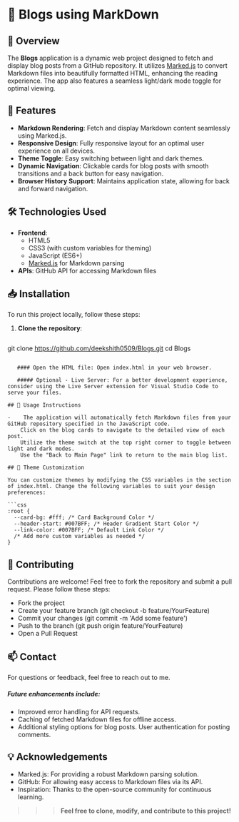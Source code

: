 
# 🚀 Blogs using MarkDown


## 📖 Overview

The **Blogs** application is a dynamic web project designed to fetch and display blog posts from a GitHub repository. It utilizes [Marked.js](https://github.com/markedjs/marked) to convert Markdown files into beautifully formatted HTML, enhancing the reading experience. The app also features a seamless light/dark mode toggle for optimal viewing.

## 🌟 Features

- **Markdown Rendering**: Fetch and display Markdown content seamlessly using Marked.js.
- **Responsive Design**: Fully responsive layout for an optimal user experience on all devices.
- **Theme Toggle**: Easy switching between light and dark themes.
- **Dynamic Navigation**: Clickable cards for blog posts with smooth transitions and a back button for easy navigation.
- **Browser History Support**: Maintains application state, allowing for back and forward navigation.

## 🛠️ Technologies Used

- **Frontend**: 
  - HTML5
  - CSS3 (with custom variables for theming)
  - JavaScript (ES6+)
  - [Marked.js](https://github.com/markedjs/marked) for Markdown parsing
- **APIs**: GitHub API for accessing Markdown files

## 📥 Installation

To run this project locally, follow these steps:

1. **Clone the repository**:
   ```
git clone https://github.com/deekshith0509/Blogs.git
   cd Blogs
```

   #### Open the HTML file: Open index.html in your web browser.

   ##### Optional - Live Server: For a better development experience, consider using the Live Server extension for Visual Studio Code to serve your files.

## 🔧 Usage Instructions

-    The application will automatically fetch Markdown files from your GitHub repository specified in the JavaScript code.
    Click on the blog cards to navigate to the detailed view of each post.
    Utilize the theme switch at the top right corner to toggle between light and dark modes.
    Use the "Back to Main Page" link to return to the main blog list.

## 🎨 Theme Customization

You can customize themes by modifying the CSS variables in the section of index.html. Change the following variables to suit your design preferences:

```css
:root {
  --card-bg: #fff; /* Card Background Color */
  --header-start: #007BFF; /* Header Gradient Start Color */
  --link-color: #007BFF; /* Default Link Color */
  /* Add more custom variables as needed */
}

```

## 🤝 Contributing

Contributions are welcome! Feel free to fork the repository and submit a pull request. Please follow these steps:

- Fork the project
- Create your feature branch (git checkout -b feature/YourFeature)
- Commit your changes (git commit -m 'Add some feature')
- Push to the branch (git push origin feature/YourFeature)
- Open a Pull Request

## 📫 Contact

For questions or feedback, feel free to reach out to me.


##### Future enhancements include:
-    Improved error handling for API requests.
  -  Caching of fetched Markdown files for offline access.
 -   Additional styling options for blog posts.
    User authentication for posting comments.

## 💡 Acknowledgements

 -   Marked.js: For providing a robust Markdown parsing solution.
  -  GitHub: For allowing easy access to Markdown files via its API.
   - Inspiration: Thanks to the open-source community for continuous learning.

 >>> **Feel free to clone, modify, and contribute to this project!**
